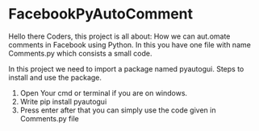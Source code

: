 # FacebookPyAutoComment
Hello there Coders, this project is all about: How we can aut.omate comments in Facebook using Python.
In this you have one file with name Comments.py which consists a small code.


In this project we need to import a package named pyautogui.
Steps to install and use the package.
1. Open Your cmd or terminal if you are on windows.
2. Write pip install pyautogui
3. Press enter after that you can simply use the code given in Comments.py file
